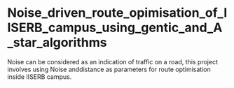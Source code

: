 # Noise_driven_route_opimisation_of_IISERB_campus_using_gentic_and_A_star_algorithms
Noise can be considered as an indication of traffic on a road, this project involves using Noise anddistance as parameters for route optimisation inside IISERB campus.
